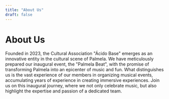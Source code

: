 ```yaml
---
title: "About Us"
draft: false
---
```


# About Us

Founded in 2023, the Cultural Association "Ácido Base" emerges as an innovative entity in the cultural scene of Palmela. We have meticulously prepared our inaugural event, the "Palmela Beat", with the promise of transforming Palmela into an epicenter of music and fun. What distinguishes us is the vast experience of our members in organizing musical events, accumulating years of experience in creating immersive experiences. Join us on this inaugural journey, where we not only celebrate music, but also highlight the expertise and passion of a dedicated team.